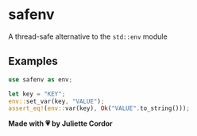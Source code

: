 # safenv

A thread-safe alternative to the `std::env` module

## Examples

```rust
use safenv as env;

let key = "KEY";
env::set_var(key, "VALUE");
assert_eq!(env::var(key), Ok("VALUE".to_string()));
```

**Made with 💗 by Juliette Cordor**
